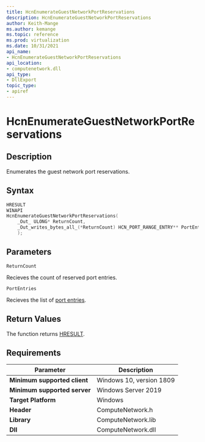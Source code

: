 ```yaml
---
title: HcnEnumerateGuestNetworkPortReservations
description: HcnEnumerateGuestNetworkPortReservations
author: Keith-Mange
ms.author: kemange
ms.topic: reference
ms.prod: virtualization
ms.date: 10/31/2021
api_name:
- HcnEnumerateGuestNetworkPortReservations
api_location:
- computenetwork.dll
api_type:
- DllExport
topic_type:
- apiref
---
```

# HcnEnumerateGuestNetworkPortReservations

## Description

Enumerates the guest network port reservations.

## Syntax

```cpp
HRESULT
WINAPI
HcnEnumerateGuestNetworkPortReservations(
    _Out_ ULONG* ReturnCount,
    _Out_writes_bytes_all_(*ReturnCount) HCN_PORT_RANGE_ENTRY** PortEntries
    );
```

## Parameters

`ReturnCount`

Recieves the count of reserved port entries.

`PortEntries`

Recieves the list of [port entries](./HCN_PORT_RANGE_ENTRY.md).

## Return Values

The function returns [HRESULT](./HCNHResult.md).

## Requirements

|Parameter|Description|
|---|---|
| **Minimum supported client** | Windows 10, version 1809 |
| **Minimum supported server** | Windows Server 2019 |
| **Target Platform** | Windows |
| **Header** | ComputeNetwork.h |
| **Library** | ComputeNetwork.lib |
| **Dll** | ComputeNetwork.dll |


